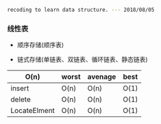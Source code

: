 ```bash
recoding to learn data structure. --- 2018/08/05
```

### 线性表
 - 顺序存储(顺序表)

 - 链式存储(单链表、双链表、循环链表、静态链表)

| O(n) | worst | avenage | best |
| ------ | ------ | ------ | ------ |
| insert | O(n) | O(n) | O(1) | 
| delete | O(n) | O(n) | O(1) |
| LocateElment | O(n) | O(n) | O(1) | 